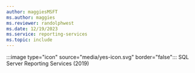 ```yaml
---
author: maggiesMSFT
ms.author: maggies
ms.reviewer: randolphwest
ms.date: 12/19/2023
ms.service: reporting-services
ms.topic: include
---
```

:::image type="icon" source="media/yes-icon.svg" border="false"::: SQL Server Reporting Services (2019)